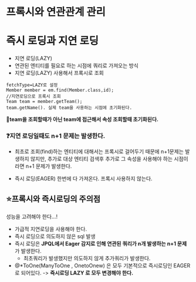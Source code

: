 # 프록시와 연관관계 관리

# 즉시 로딩과 지연 로딩

- 지연 로딩(LAZY)
- 연관된 엔티티를 필요로 하는 시점에 쿼리로 가져오는 방식
- 지연 로딩(LAZY) 사용해서 프록시로 조회
```
fetchType=LAZY로 설정
Member member = em.find(Member.class,id); 
//지연로딩으로 프록시 조회
Team team = member.getTeam();
team.getName(). 실제 team을 사용하는 시점에 초기화된다.
```
**📌team을 조회할때가 아닌 team에 접근해서 속성 조회할때 초기화된다.**
### ❓지연 로딩일때도 n+1 문제는 발생한다.
- 최초로 조회(find)하는 엔티티에 대해서는 프록시로 걸어두기 때문에 n+1문제는 발생하지 않지만, 추가로 대상 엔티티 검색후 
추가로 그 속성을 사용해야 하는 시점이라면 n+1 문제가 발생한다.


- 즉시 로딩(EAGER)
  한번에 다 가져온다. 프록시 사용하지 않는다.


## ⭐️프록시와 즉시로딩의 주의점
성능을 고려해야 한다...!
- 가급적 지연로딩을 사용해야 한다.
- 즉시 로딩으로 의도하지 않은 sql 발생
- 즉시 로딩은 **JPQL에서 Eager 감지로 인해 연관된 쿼리가 n개 발생하는 n+1 문제**가 발생한다.
    - 최초쿼리가 발생했지만 의도하지 않게 추가쿼리가 발생한다.
- @*ToOne(ManyToOne , OnetoOnew) 은 모두 기본적으로 즉시로딩인 EAGER로 되어있다. -> **즉시로딩 LAZY 로 모두 변경해야 한다.**

